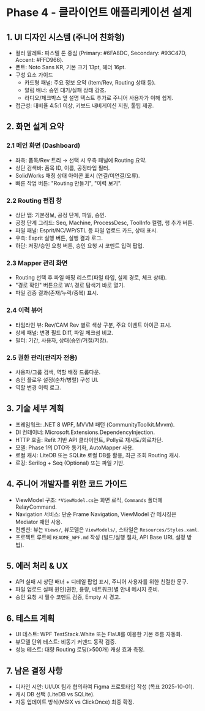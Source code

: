 # Phase 4 - 클라이언트 애플리케이션 설계

## 1. UI 디자인 시스템 (주니어 친화형)
- 컬러 팔레트: 파스텔 톤 중심 (Primary: #6FA8DC, Secondary: #93C47D, Accent: #FFD966).
- 폰트: Noto Sans KR, 기본 크기 13pt, 헤더 16pt.
- 구성 요소 가이드
  - 카드형 패널: 주요 정보 요약 (Item/Rev, Routing 상태 등).
  - 알림 배너: 승인 대기/실패 상태 강조.
  - 라디오/체크박스 옆 설명 텍스트 추가로 주니어 사용자가 이해 쉽게.
- 접근성: 대비율 4.5:1 이상, 키보드 내비게이션 지원, 툴팁 제공.

## 2. 화면 설계 요약
### 2.1 메인 화면 (Dashboard)
- 좌측: 품목/Rev 트리 → 선택 시 우측 패널에 Routing 요약.
- 상단 검색바: 품목 ID, 이름, 공정타입 필터.
- SolidWorks 매칭 상태 아이콘 표시 (연결/미연결/오류).
- 빠른 작업 버튼: "Routing 만들기", "이력 보기".

### 2.2 Routing 편집 창
- 상단 탭: 기본정보, 공정 단계, 파일, 승인.
- 공정 단계 그리드: Seq, Machine, ProcessDesc, ToolInfo 컬럼, 행 추가 버튼.
- 파일 패널: Esprit/NC/WP/STL 등 파일 업로드 카드, 상태 표시.
- 우측: Esprit 실행 버튼, 실행 결과 로그.
- 하단: 저장/승인 요청 버튼, 승인 요청 시 코멘트 입력 팝업.

### 2.3 Mapper 관리 화면
- Routing 선택 후 파일 매핑 리스트(파일 타입, 실제 경로, 체크 상태).
- "경로 확인" 버튼으로 W:\ 경로 탐색기 바로 열기.
- 파일 검증 결과(존재/누락/중복) 표시.

### 2.4 이력 뷰어
- 타임라인 뷰: Rev/CAM Rev 별로 색상 구분, 주요 이벤트 아이콘 표시.
- 상세 패널: 변경 필드 Diff, 파일 체크섬 비교.
- 필터: 기간, 사용자, 상태(승인/거절/저장).

### 2.5 권한 관리(관리자 전용)
- 사용자/그룹 검색, 역할 배정 드롭다운.
- 승인 플로우 설정(순차/병렬) 구성 UI.
- 역할 변경 이력 로그.

## 3. 기술 세부 계획
- 프레임워크: .NET 8 WPF, MVVM 패턴 (CommunityToolkit.Mvvm).
- DI 컨테이너: Microsoft.Extensions.DependencyInjection.
- HTTP 호출: Refit 기반 API 클라이언트, Polly로 재시도/회로차단.
- 모델: Phase 1의 DTO와 동기화, AutoMapper 사용.
- 로컬 캐시: LiteDB 또는 SQLite 로컬 DB를 활용, 최근 조회 Routing 캐시.
- 로깅: Serilog + Seq (Optional) 또는 파일 기반.

## 4. 주니어 개발자를 위한 코드 가이드
- ViewModel 구조: `*ViewModel.cs`는 화면 로직, `Commands` 폴더에 RelayCommand.
- Navigation 서비스: 단순 Frame Navigation, ViewModel 간 메시징은 Mediator 패턴 사용.
- 컨벤션: 뷰는 `Views/`, 뷰모델은 `ViewModels/`, 스타일은 `Resources/Styles.xaml`.
- 프로젝트 루트에 `README_WPF.md` 작성 (빌드/실행 절차, API Base URL 설정 방법).

## 5. 에러 처리 & UX
- API 실패 시 상단 배너 + 디테일 팝업 표시, 주니어 사용자를 위한 친절한 문구.
- 파일 업로드 실패 원인(권한, 용량, 네트워크)별 안내 메시지 준비.
- 승인 요청 시 필수 코멘트 검증, Empty 시 경고.

## 6. 테스트 계획
- UI 테스트: WPF TestStack.White 또는 FlaUI를 이용한 기본 흐름 자동화.
- 뷰모델 단위 테스트: 비동기 커맨드 동작 검증.
- 성능 테스트: 대량 Routing 로딩(>500개) 캐싱 효과 측정.

## 7. 남은 결정 사항
- 디자인 시안: UI/UX 팀과 협의하여 Figma 프로토타입 작성 (목표 2025-10-01).
- 캐시 DB 선택 (LiteDB vs SQLite).
- 자동 업데이트 방식(MSIX vs ClickOnce) 최종 확정.

